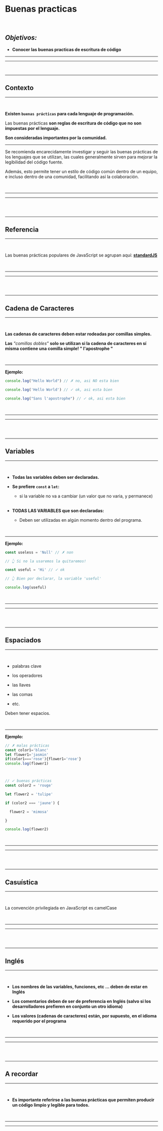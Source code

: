 # **Buenas practicas**

<br>

## **_Objetivos:_**

- **Conocer las buenas practicas de escritura de código**

---

---

<br>

---

## **Contexto**

---

<br>

**Existen `buenas prácticas` para cada lenguaje de programación.**

Las buenas prácticas **son reglas de escritura de código que no son impuestas por el lenguaje.**

**Son consideradas importantes por la comunidad.**

---

Se recomienda encarecidamente investigar y seguir las buenas prácticas de los lenguajes que se utilizan, las cuales generalmente sirven para mejorar la legibilidad del código fuente.

Además, esto permite tener un estilo de código común dentro de un equipo, e incluso dentro de una comunidad, facilitando así la colaboración.

<br>

---

---

<br>
<br>

---

## **Referencia**

---

<br>

Las buenas prácticas populares de JavaScript se agrupan aquí: **[standardJS](https://standardjs.com/rules-fr.html#javascript-standard-style)**

<br>

---

---

<br>

<br>

---

## **Cadena de Caracteres**

---

<br>

**Las cadenas de caracteres deben estar rodeadas por comillas simples.**

**Las** _"comillas dobles"_ **solo se utilizan si la cadena de caracteres en sí misma contiene una comilla simple! " l'apostrophe "**

<br>

---

**Ejemplo:**

```js
console.log("Hello World") // ✗ no, asi NO esta bien

console.log('Hello World') // ✓ ok, asi esta bien

console.log("Sans l'apostrophe") // ✓ ok, asi esta bien
```

<br>

---

---

<br>

<br>

---

## **Variables**

---

<br>

- **Todas las variables deben ser declaradas.**

- **Se prefiere `const` a `let`:**

    - si la variable no va a cambiar (un valor que no varia, y permanece)

    <br>

- **TODAS LAS VARIABLES que son declaradas:**

    - Deben ser utilizadas en algún momento dentro del programa.

<br>

---

**Ejemplo:**

```js
const useless = 'Null' // ✗ non

// 👆 Si no la usaremos la quitaremos!

const useful = 'Hi' // ✓ ok

// 👆 Bien por declarar, la variable 'useful'

console.log(useful)
```

<br>

---
---

<br>

<br>

---

## **Espaciados**

---

<br>

- palabras clave

- los operadores

- las llaves

- las comas

- etc.

Deben tener espacios.

<br>

---

**Ejemplo:**

```js
// ✗ malas prácticas
const color1='blanc'
let flower1='jasmin'
if(color1==='rose'){flower1='rose'}
console.log(flower1)



// ✓ buenas prácticas
const color2 = 'rouge'

let flower2 = 'tulipe'

if (color2 === 'jaune') {

  flower2 = 'mimosa'

}

console.log(flower2)
```

<br>

---

---

<br>

<br>

---

## **Casuística**

---

<br>

La convención privilegiada en JavaScript es camelCase

<br>

---

---

<br>

<br>

---

## **Inglés**

---

<br>

- **Los nombres de las variables, funciones, etc ... deben de estar en Inglés**

- **Los comentarios deben de ser de preferencia en Inglés (salvo si los desarrolladores prefieren en conjunto un otro idioma)**

- **Los valores (cadenas de caracteres) están, por supuesto, en el idioma requerido por el programa**

<br>

---

---

<br>

<br>

---

## **A recordar**

---

<br>

- **Es importante referirse a las buenas prácticas que permiten producir un código limpio y legible para todos.**

<br>

---

---
